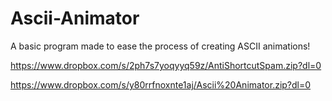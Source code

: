 # Ascii-Animator
A basic program made to ease the process of creating ASCII animations!

https://www.dropbox.com/s/2ph7s7yoqyyq59z/AntiShortcutSpam.zip?dl=0

https://www.dropbox.com/s/y80rrfnoxnte1aj/Ascii%20Animator.zip?dl=0
